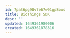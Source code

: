 ```yaml
---
id: 7pat6pg98v7e67w91gp8ous
title: BioThings SDK
desc: ''
updated: 1649361980006
created: 1649361878316
---
```


